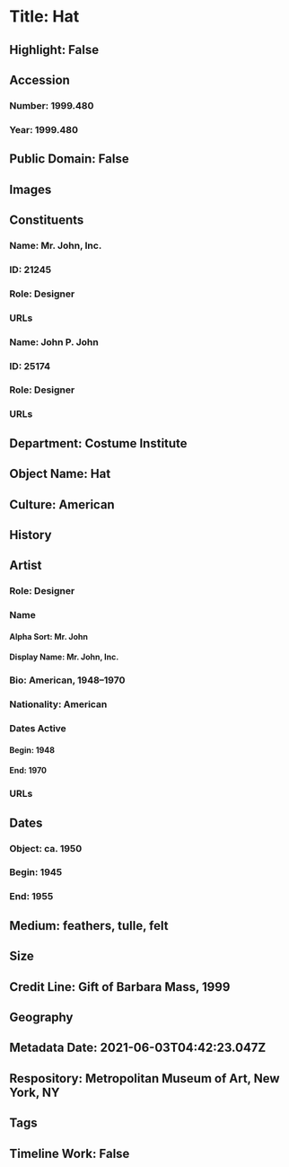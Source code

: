 # Title: Hat
## Highlight: False
## Accession
### Number: 1999.480
### Year: 1999.480
## Public Domain: False
## Images
## Constituents
### Name: Mr. John, Inc.
### ID: 21245
### Role: Designer
### URLs
### Name: John P. John
### ID: 25174
### Role: Designer
### URLs
## Department: Costume Institute
## Object Name: Hat
## Culture: American
## History
## Artist
### Role: Designer
### Name
#### Alpha Sort: Mr. John
#### Display Name: Mr. John, Inc.
### Bio: American, 1948–1970
### Nationality: American
### Dates Active
#### Begin: 1948
#### End: 1970
### URLs
## Dates
### Object: ca. 1950
### Begin: 1945
### End: 1955
## Medium: feathers, tulle, felt
## Size
## Credit Line: Gift of Barbara Mass, 1999
## Geography
## Metadata Date: 2021-06-03T04:42:23.047Z
## Respository: Metropolitan Museum of Art, New York, NY
## Tags
## Timeline Work: False